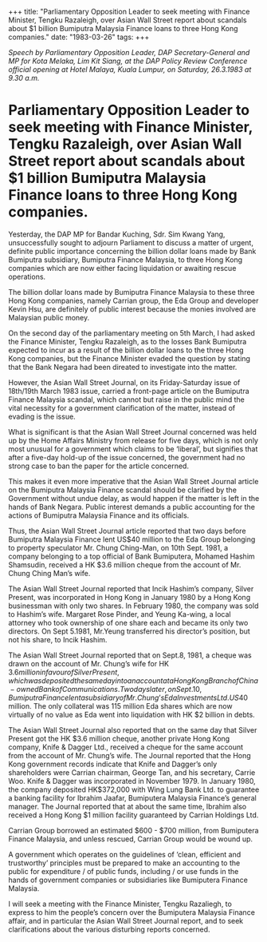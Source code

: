 +++ 
title: "Parliamentary Opposition Leader to seek meeting with Finance Minister, Tengku Razaleigh, over Asian Wall Street report about scandals about $1 billion Bumiputra Malaysia Finance loans to three Hong Kong companies."
date: "1983-03-26"
tags:
+++

_Speech by Parliamentary Opposition Leader, DAP Secretary-General and MP for Kota Melaka, Lim Kit Siang, at the DAP Policy Review Conference official opening at Hotel Malaya, Kuala Lumpur, on Saturday, 26.3.1983 at 9.30 a.m._

# Parliamentary Opposition Leader to seek meeting with Finance Minister, Tengku Razaleigh, over Asian Wall Street report about scandals about $1 billion Bumiputra Malaysia Finance loans to three Hong Kong companies.

Yesterday, the DAP MP for Bandar Kuching, Sdr. Sim Kwang Yang, unsuccessfully sought to adjourn Parliament to discuss a matter of urgent, definite public importance concerning the billion dollar loans made by Bank Bumiputra subsidiary, Bumiputra Finance Malaysia, to three Hong Kong companies which are now either facing liquidation or awaiting rescue operations.</u>

The billion dollar loans made by Bumiputra Finance Malaysia to these three Hong Kong companies, namely Carrian group, the Eda Group and developer Kevin Hsu, are definitely of public interest because the monies involved are Malaysian public money.

On the second day of the parliamentary meeting on 5th March, I had asked the Finance Minister, Tengku Razaleigh,   as to the losses Bank Bumiputra expected to incur as a result of the billion dollar loans to the three Hong Kong companies, but the Finance Minister evaded the question by stating that the Bank Negara had been direated to investigate into the matter.

However, the Asian Wall Street Journal, on its Friday-Saturday issue of 18th/19th March 1983 issue, carried a front-page article on the Bumiputra Finance Malaysia scandal, which cannot but raise in the public mind the vital necessity for a government clarification of the matter, instead of evading is the issue.

What is significant is that the Asian Wall Street Journal concerned was held up by the Home Affairs Ministry from release for five days, which is not only most unusual for a government which claims to be ‘liberal’, but signifies that after a five-day hold-up of the issue concerned, the government had no strong case to ban the paper for the article concerned. 

This makes it even more imperative that the Asian Wall Street Journal article on the Bumiputra Malaysia Finance scandal should be clarified by the Government without undue delay, as would happen if the matter is left in the hands of Bank Negara. Public interest demands a public accounting for the actions of Bumiputra Malaysia Finance and its officials.

Thus, the Asian Wall Street Journal article reported that two days before Bumiputra Malaysia Finance lent US$40 million to the Eda Group belonging to property speculator Mr. Chung Ching-Man, on 10th Sept. 1981, a company belonging to a top official of Bank Bumiputera, Mohamed Hashim Shamsudin, received a HK $3.6 million cheque from the account of Mr. Chung Ching Man’s wife.

The Asian Wall Street Journal reported that Incik Hashim’s company, Silver Present, was incorporated in Hong Kong in January 1980 by a Hong Kong businessman with only two shares. In February 1980, the company was sold to Hashim’s wife. Margaret Rose Pinder, and Yeung Ka-wing, a local attorney who took ownership of one share each and became its only two directors. On Sept 5.1981, Mr.Yeung transferred his director’s position, but not his share, to Incik Hashim.

The Asian Wall Street Journal reported that on Sept.8, 1981, a cheque was drawn on the account of Mr. Chung’s wife for HK $3.6 million in favour of Silver Present, which was deposited the same day into an account at a Hong Kong Branch of China-owned Bank of Communications. Two days later, on Sept.10, Bumiputra Finance lent a subsidiary of Mr. Chung’s Eda Investments Ltd. US$40 million. The only collateral was 115 million Eda shares which are now virtually of no value as Eda went into liquidation with HK $2 billion in debts.

The Asian Wall Street Journal also reported that on the same day that Silver Present got the HK $3.6 million cheque, another private Hong Kong company, Knife & Dagger Ltd., received a cheque for the same account from the account of Mr. Chung’s wife. The Journal reported that the Hong Kong government records indicate that Knife and Dagger’s only shareholders were Carrian chairman, George Tan, and his secretary, Carrie Woo. Knife & Dagger was incorporated in November 1979. In January 1980, the company deposited HK$372,000 with Wing Lung Bank Ltd. to guarantee a banking facility for Ibrahim Jaafar, Bumiputera Malaysia Finance’s general manager. The Journal reported that at about the same time, Ibrahim also received a Hong Kong $1 million facility guaranteed by Carrian Holdings Ltd. 

Carrian Group borrowed an estimated $600 - $700 million, from Bumiputera Finance Malaysia, and unless rescued, Carrian Group would be wound up.

A government which operates on the guidelines of ‘clean, efficient and trustworthy’ principles must be prepared to make an accounting to the public for expenditure / of public funds, including / or use funds in the hands of government companies or subsidiaries like Bumiputera Finance Malaysia.

I will seek a meeting with the Finance Minister, Tengku Razaliegh, to express to him the people’s concern over the Bumiputera Malaysia Finance affair, and in particular the Asian Wall Street Journal report, and to seek clarifications about the various disturbing reports concerned.
 
